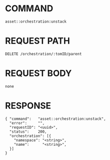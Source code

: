 # COMMAND

`asset::orchestration:unstack`

# REQUEST PATH

```
DELETE /orchestration/:tomID/parent
```

# REQUEST BODY

```
none
```

# RESPONSE

```
{ "command":   "asset::orchestration:unstack",
  "error":     "",
  "requestID": "<uuid>",
  "status":    200,
  "orchestration": [{
    "namespace": "<string>",
    "name":      "<string>",
  }]
}
```
